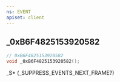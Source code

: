 ```yaml
---
ns: EVENT
apiset: client
---
```

## _0xB6F4825153920582

```c
// 0xB6F4825153920582
void _0xB6F4825153920582();
```

_S* (_SUPPRESS_EVENTS_NEXT_FRAME?)